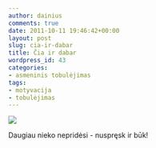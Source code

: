 ```yaml
---
author: dainius
comments: true
date: 2011-10-11 19:46:42+00:00
layout: post
slug: cia-ir-dabar
title: Čia ir dabar
wordpress_id: 43
categories:
- asmeninis tobulėjimas
tags:
- motyvacija
- tobulėjimas
---
```




![](http://41.media.tumblr.com/tumblr_lpoh2myQJo1ql4r1bo1_1280.jpg)

Daugiau nieko nepridėsi - nuspręsk ir būk!

